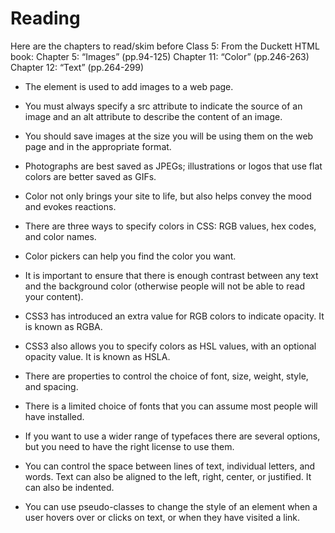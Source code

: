<h1>Reading</h1>
Here are the chapters to read/skim before Class 5:
From the Duckett HTML book:
Chapter 5: “Images” (pp.94-125)
Chapter 11: “Color” (pp.246-263)
Chapter 12: “Text” (pp.264-299)

- The element is used to add images to a web page. 
- You must always specify a src attribute to indicate the source of an image and an alt attribute to describe the content of an image. 
- You should save images at the size you will be using them on the web page and in the appropriate format. 
- Photographs are best saved as JPEGs; illustrations or logos that use flat colors are better saved as GIFs.

- Color not only brings your site to life, but also helps convey the mood and evokes reactions. 
- There are three ways to specify colors in CSS: RGB values, hex codes, and color names. 
- Color pickers can help you find the color you want. 
- It is important to ensure that there is enough contrast between any text and the background color (otherwise people will not be able to read your content). 
- CSS3 has introduced an extra value for RGB colors to indicate opacity. It is known as RGBA. 
- CSS3 also allows you to specify colors as HSL values, with an optional opacity value. It is known as HSLA.

- There are properties to control the choice of font, size, weight, style, and spacing. 
- There is a limited choice of fonts that you can assume most people will have installed. 
- If you want to use a wider range of typefaces there are several options, but you need to have the right license to use them. 
- You can control the space between lines of text, individual letters, and words. Text can also be aligned to the left, right, center, or justified. It can also be indented. 
- You can use pseudo-classes to change the style of an element when a user hovers over or clicks on text, or when they have visited a link.
